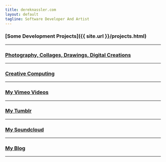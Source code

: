 ```yaml
---
title: dereknassler.com
layout: default
tagline: Software Developer And Artist
---
```


### [Some Development Projects]({{ site.url }}/projects.html)

---

### [Photography, Collages, Drawings, Digital Creations](http://flickr.com/dnassler)

---

### [Creative Computing]({{site.url}}/creative.html)

---

### [My Vimeo Videos](http://vimeo.com/dnassler)
<!-- ### [Art Portfolio](http://portfolio.dereknassler.com) -->

---

### [My Tumblr](http://dnassler.tumblr.com)

---

### [My Soundcloud](http://soundcloud.com/dnassler)

---

### [My Blog](http://dnassler.wordpress.com/)

---
